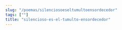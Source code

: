 ```yaml
---
slug: "/poemas/silenciosoeseltumultoensordecedor"
tags: [""]
title: "silencioso-es-el-tumulto-ensordecedor"
---
```

